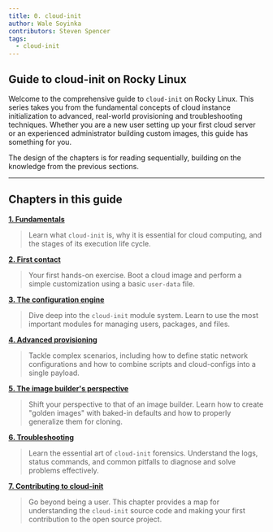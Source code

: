 ```yaml
---
title: 0. cloud-init
author: Wale Soyinka
contributors: Steven Spencer
tags:
  - cloud-init
---
```


## Guide to cloud-init on Rocky Linux

Welcome to the comprehensive guide to `cloud-init` on Rocky Linux. This series takes you from the fundamental concepts of cloud instance initialization to advanced, real-world provisioning and troubleshooting techniques. Whether you are a new user setting up your first cloud server or an experienced administrator building custom images, this guide has something for you.

The design of the chapters is for reading sequentially, building on the knowledge from the previous sections.

---

## Chapters in this guide

**[1. Fundamentals](./01_fundamentals.md)**
> Learn what `cloud-init` is, why it is essential for cloud computing, and the stages of its execution life cycle.

**[2. First contact](./02_first_contact.md)**
> Your first hands-on exercise. Boot a cloud image and perform a simple customization using a basic `user-data` file.

**[3. The configuration engine](./03_configuration_engine.md)**
> Dive deep into the `cloud-init` module system. Learn to use the most important modules for managing users, packages, and files.

**[4. Advanced provisioning](./04_advanced_provisioning.md)**
> Tackle complex scenarios, including how to define static network configurations and how to combine scripts and cloud-configs into a single payload.

**[5. The image builder's perspective](./05_image_builders_perspective.md)**
> Shift your perspective to that of an image builder. Learn how to create "golden images" with baked-in defaults and how to properly generalize them for cloning.

**[6. Troubleshooting](./06_troubleshooting.md)**
> Learn the essential art of `cloud-init` forensics. Understand the logs, status commands, and common pitfalls to diagnose and solve problems effectively.

**[7. Contributing to cloud-init](./07_contributing.md)**
> Go beyond being a user. This chapter provides a map for understanding the `cloud-init` source code and making your first contribution to the open source project.
